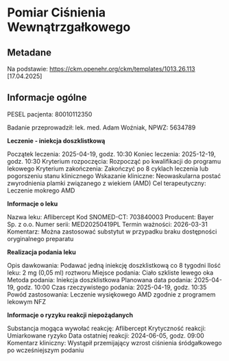 # Pomiar Ciśnienia Wewnątrzgałkowego

## Metadane

Na podstawie: https://ckm.openehr.org/ckm/templates/1013.26.113 [17.04.2025]

## Informacje ogólne

PESEL pacjenta: 80010112350

Badanie przeprowadził: lek. med. Adam Woźniak, NPWZ: 5634789

**Leczenie - iniekcja doszklistkową**

Początek leczenia: 2025-04-19, godz. 10:30
Koniec leczenia: 2025-12-19, godz. 10:30
Kryterium rozpoczęcia: Rozpocząć po kwalifikacji do programu lekowego
Kryterium zakończenia: Zakończyć po 8 cyklach leczenia lub pogorszeniu stanu klinicznego
Wskazanie kliniczne: Neowaskularna postać zwyrodnienia plamki związanego z wiekiem (AMD)
Cel terapeutyczny: Leczenie mokrego AMD

**Informacje o leku**

Nazwa leku: Aflibercept
Kod SNOMED-CT: 703840003
Producent: Bayer Sp. z o.o.
Numer serii: MED20250419PL
Termin ważności: 2026-03-31
Komentarz: Można zastosować substytut w przypadku braku dostępności oryginalnego preparatu

**Realizacja podania leku**

Opis dawkowania: Podawać jedną iniekcję doszklistkową co 8 tygodni
Ilość leku: 2 mg (0,05 ml) roztworu
Miejsce podania: Ciało szkliste lewego oka
Metoda podania: Iniekcja doszklistkowa
Planowana data podania: 2025-04-19, godz. 10:00
Czas rzeczywistego podania: 2025-04-19, godz. 10:35
Powód zastosowania: Leczenie wysiękowego AMD zgodnie z programem lekowym NFZ

**Informacje o ryzyku reakcji niepożądanych**

Substancja mogąca wywołać reakcję: Aflibercept
Krytyczność reakcji: Umiarkowane ryzyko
Data ostatniej reakcji: 2024-06-05, godz. 09:00
Komentarz kliniczny: Wystąpił przemijający wzrost ciśnienia śródgałkowego po wcześniejszym podaniu